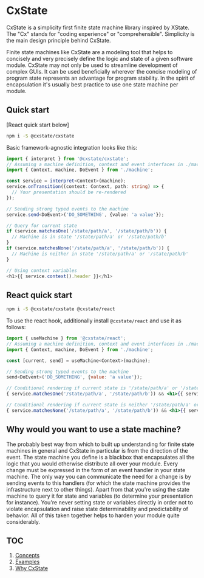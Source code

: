 # CxState

CxState is a simplicity first finite state machine library inspired by XState. The "Cx" stands for "coding experience" or "comprehensible". Simplicity is the main design principle behind CxState.

Finite state machines like CxState are a modeling tool that helps to concisely and very precisely define the logic and state of a given software module. CxState may not only be used to streamline development of complex GUIs. It can be used beneficially wherever the concise modeling of program state represents an advantage for program stability. In the spirit of encapsulation it's usually best practice to use one state machine per module.

## Quick start

[React quick start below]

```bash
npm i -S @cxstate/cxstate
```

Basic framework-agnostic integration looks like this:

```ts
import { interpret } from '@cxstate/cxstate';
// Assuming a machine definition, context and event interfaces in ./machine.ts
import { Context, machine, DoEvent } from './machine';

const service = interpret<Context>(machine);
service.onTransition((context: Context, path: string) => {
  // Your presentation should be re-rendered
});

// Sending strong typed events to the machine
service.send<DoEvent>('DO_SOMETHING', {value: 'a value'});

// Query for current state
if (service.matchesOne('/state/path/a', '/state/path/b')) {
  // Machine is in state '/state/path/a' or '/state/path/b'
}
if (service.matchesNone('/state/path/a', '/state/path/b')) {
  // Machine is neither in state '/state/path/a' or '/state/path/b'
}

// Using context variables
<h1>{{ service.context().header }}</h1>
```

## React quick start

```bash
npm i -S @cxstate/cxstate @cxstate/react
```

To use the react hook, additionally install `@cxstate/react` and use it as follows:

```jsx
import { useMachine } from '@cxstate/react';
// Assuming a machine definition, context and event interfaces in ./machine.ts
import { Context, machine, DoEvent } from './machine';

const [current, send] = useMachine<Context>(machine);

// Sending strong typed events to the machine
send<DoEvent>('DO_SOMETHING', {value: 'a value'});

// Conditional rendering if current state is '/state/path/a' or '/state/path/b'
{ service.matchesOne('/state/path/a', '/state/path/b')) && <h1>{{ service.context().headerAOrB }}</h1> }

// Conditional rendering if current state is neither '/state/path/a' or '/state/path/b'
{ service.matchesNone('/state/path/a', '/state/path/b')) && <h1>{{ service.context().neitherHeaderAOrB }}</h1> }
```

## Why would you want to use a state machine?

The probably best way from which to built up understanding for finite state machines in general and CxState in particular is from the direction of the event. The state machine you define is a blackbox that encapsulates all the logic that you would otherwise distribute all over your module. Every change must be expressed in the form of an event handler in your state machine. The only way you can communicate the need for a change is by sending events to this handlers (for which the state machine provides the infrastructure next to other things). Apart from that you're using the state machine to query it for state and variables (to determine your presentation for instance). You're never setting state or variables directly in order not to violate encapsulation and raise state determinability and predictability of behavior. All of this taken together helps to harden your module quite considerably.

## TOC

1. [Concepts](./CONCEPTS.md)
2. [Examples](./EXAMPLES.md)
3. [Why CxState](./WHY-CXSTATE.md)
